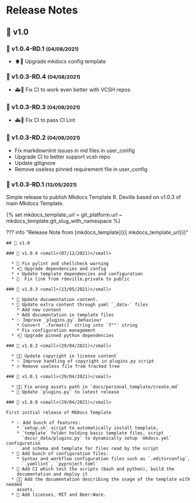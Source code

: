 <!-- BEGIN MKDOCS TEMPLATE -->
<!--
WARNING, DO NOT UPDATE CONTENT BETWEEN MKDOCS TEMPLATE TAG !
Modified content will be overwritten when updating
-->

# Release Notes

<!-- END MKDOCS TEMPLATE -->

## 🔖 v1.0

### 🔖 v1.0.4-RD.1 <small>(04/08/2021)</small>

  * ⬆🔧 Upgrade mkdocs config template

### 🔖 v1.0.3-RD.4 <small>(04/08/2021)</small>

  * 🚑💚 Fix CI to work even better with VCSH repos

### 🔖 v1.0.3-RD.3 <small>(04/08/2021)</small>

  * 🚑💚 Fix CI to pass CI Lint

### 🔖 v1.0.3-RD.2 <small>(04/08/2021)</small>

  * Fix markdownlint issues in md files in user_config
  * Upgrade CI to better support vcsh repo
  * Update gitignore
  * Remove useless pinned requirement file in user_config

### 🔖 v1.0.3-RD.1 <small>(13/05/2021)</small>

Simple release to publish Mkdocs Template R. Deville based on v1.0.3 of main
Mkdocs Template.

<!-- markdownlint-disable MD013 -->
{% set mkdocs_template_url = git_platform.url ~ mkdocs_template.git_slug_with_namespace %}
<!-- markdownlint-enable MD013 -->
??? info "Release Note from [mkdocs_template]({{ mkdocs_template_url}})"

    ## 🔖 v1.0

    ### 🔖 v1.0.4 <small>(07/12/2021)</small>

      * 🚨 Fix pylint and shellcheck warning
      * ⬆🔧 Upgrade dependencies and config
      * ⬆ Update template dependencies and configuration
      *   Fix link from rdeville.private to public

    ### 🔖 v1.0.3 <small>(13/05/2021)</small>

      * 📝 Update documentation content.
      * 🔧 Update extra content through yaml `_data·` files
        * Add new content
        * Add documentation in template files
      * ✨ Improve `plugins.py` behaviour
        * Convert `.format()` string into `f""` string
        * Fix configuration management
      * ⬆📌 Upgrade pinned python dependencies

    ### 🔖 v1.0.2 <small>(29/04/2021)</small>

      * 📝📄 Update copyright in license content
      * ✨ Improve handling of copyright in plugins.py script
      * 🔥 Remove useless file from tracked tree

    ### 🔖 v1.0.1 <small>(29/04/2021)</small>

      * 🐛🍱 Fix wrong assets path in `docs/personal_template/create.md`
      * 🐛 Update `plugins.py` to latest release

    ### 🔖 v1.0.0 <small>(29/04/2021)</small>

    First initial release of MkDocs Template

      * ✨ Add bunch of features:
        * `setup.sh` script to automatically install template,
        * `template` folder holding basic template files, script
          `docs/_data/plugins.py` to dynamically setup `mkdocs.yml` configuration
          and schema and template for files read by the script
      * 🔧 Add bunch of configuration files:
        * Syntax and workflow configuration files such as `.editorconfig`,
          `.yamllint`, `pyproject.toml`
      * 👷 Add CI which test the scripts (bash and python), build the
        documentation and deploy it
      * 📝🍱 Add the documentation describing the usage of the template with needed
        assets.
      * 📄 Add licenses, MIT and Beer-Ware.

